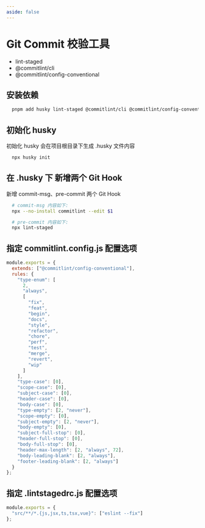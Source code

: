 ```yaml
---
aside: false
---
```


# Git Commit 校验工具

- lint-staged
- @commitlint/cli
- @commitlint/config-conventional

## 安装依赖

```bash
  pnpm add husky lint-staged @commitlint/cli @commitlint/config-conventional -D
```

## 初始化 husky

初始化 husky 会在项目根目录下生成 .husky 文件内容

```bash
  npx husky init
```

## 在 .husky 下 新增两个 Git Hook

新增 commit-msg、pre-commit 两个 Git Hook

```bash
  # commit-msg 内容如下:
  npx --no-install commitlint --edit $1

  # pre-commit 内容如下:
  npx lint-staged
```

## 指定 commitlint.config.js 配置选项

```js
module.exports = {
  extends: ["@commitlint/config-conventional"],
  rules: {
    "type-enum": [
      2,
      "always",
      [
        "fix",
        "feat",
        "begin",
        "docs",
        "style",
        "refactor",
        "chore",
        "perf",
        "test",
        "merge",
        "revert",
        "wip"
      ]
    ],
    "type-case": [0],
    "scope-case": [0],
    "subject-case": [0],
    "header-case": [0],
    "body-case": [0],
    "type-empty": [2, "never"],
    "scope-empty": [0],
    "subject-empty": [2, "never"],
    "body-empty": [0],
    "subject-full-stop": [0],
    "header-full-stop": [0],
    "body-full-stop": [0],
    "header-max-length": [2, "always", 72],
    "body-leading-blank": [2, "always"],
    "footer-leading-blank": [2, "always"]
  }
};
```

## 指定 .lintstagedrc.js 配置选项

```js
module.exports = {
  "src/**/*.{js,jsx,ts,tsx,vue}": ["eslint --fix"]
};
```
